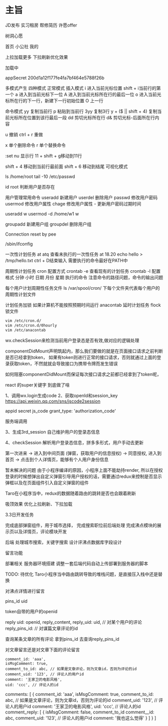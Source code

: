 # 主旨

JD发布
实习租房
帮修简历
许愿offer

树洞心愿

首页
小公社
我的

上拉加载更多
下拉刷新优化效果

加载中

appSecret  200d1a12f177fe4fa7bf464e5788f26b


多模式产生
四种模式
正常模式
插入模式
i 进入当前光标位置
shift + i当前行的第一个
a 进入到当前光标下一位
A 进入到当前光标所在行的最后一位
o 进入当前光标所在行的下一行，新建下一行初始位置
O 上一行

命令模式
yy 复制当前行
p 粘贴到当前行
3yy 复制3行
y + ($ || shift + 4) 复制当前光标所在位置到该行最后一段
dd 剪切光标所在行
d& 剪切光标-后面所在行内容

u 撤销 
ctrl + r 重做

x 单个删除命令
r 单个替换命令

:set nu 显示行
11 + shift + g移动到11行

shift + 4 移动到当前行最前面
shift + 6 移动到结尾
可视化模式


ls /home/root
tail -10  /etc/passwd

id root 判断用户是否存在

用户管理常用命令
useradd 新建用户
userdel 删除用户
passwd 修改用户密码
usermod 修改用户属性
chage 修改用户属性 - 更新用户密码过期时间

useradd w
usermod -d /home/w1 w

groupadd 新建用户组
groupdel 删除用户组


 Connection reset by pee

/sbin/ifconfig

一次性计划任务 at
atq 查看未执行的一次性任务
at 18.20
echo hello > /tmp/hello.txt
ctrl + D结束输入
需要执行的命令最好在PATH中


周期性计划任务 cron
配置方式 crontab -e
查看现有的计划任务
crontab -l
配置格式
分钟 小时 日期 月份 星期 执行的命令
注意命令的路径问题，命令的输出问题

每个用户计划周期性任务文件
ls /var/spool/cron/ 下每个文件夹代表每个用户的周期性计划文件

计划任务加锁
如果计算机不能按照预期时间运行
anacontab 延时计划任务
flock 锁文件

```bash
vim /etc/cron.d/ 
vim /etc/cron.d/0hourly
vim /etc/anacontab

```


wx.checkSession来检测当前用户登录态是否有效,做对应的逻辑处理

componentDidMount声明筑起内，那么我们要做的就是在页面接口请求之前判断是否已经拿到token，
如果有token则进行正常的接口请求，否则就通过上面的登录获取token，不然就就会导致接口为携带令牌而发生错误


如何阻塞componentDidMount而保证每次接口请求之前都已经拿到了token呢，

react 的super关键字 到底做了啥

1、调用wx.login生成code
2、获取openId和session_key
https://api.weixin.qq.com/sns/jscode2session

appid
secret
js_code
grant_type: 'authorization_code'

服务端调用

3、生成3rd_session 自己维护用户的登录态信息

4、checkSession
解析用户登录态信息，拼多多形式，用户手动去更新

第一次进来 
-> 进入到中间页面 (弹窗，获取用户的信息授权) 
-> 同意授权, 进入到首页
-> 点击到个人详情页，能够有个人用户身份信息


暂未解决的问题
由于小程序编译的原因，小程序上面不能劫持render, 所以在授权登录的时候想弹出自定义弹窗引导用户授权的话，需要通过redux来控制是否显示弹框以及在页面组件引入自定义弹窗的组件

Taro在小程序当中，redux的数据随着路由的跳转是否也会跟着刷新

吸顶效果
优化上拉刷新、下拉加载

3.3日开发任务

完成底部弹窗组件，用于城市选择，
完成搜索职位前后端处理
完成沸点模块的展示页以及详情页，评论模块开发

后端
处理城市搜索，关键字搜索
设计评沸点数据库字段设计

留言功能

部署相关
服务器环境搭建
调整一套后端代码自动上传部署到服务器的脚本


TODO: 待优化
Taro小程序当中路由跳转导致的堆栈问题，是直接压入栈中还是替换


对沸点详情进行留言

pins_id
uid


token自带的用户的openid

reply
  uid: openid,
  reply_content,
  reply_uid: uid, // 对某个用户的评论
  reply_pins_id: // 对谋篇文章评论的id

查询某条文章的所有评论
  拿到pins_id 去查询reply_pins_id


对文章留言还是对文章下面的评论留言

    comment_id: 'aaa',
    isMsgComment: true,
    comment_to_id: abc, // 如果是文章评论，则为文章id，否则为评论的id
    comment_uid: '123', // 评论人的用户id
    comment: '王家卫的电影风格',
    uid: 'ccc', // 评论人的id

comments: [
  {
    comment_id: 'aaa',
    isMsgComment: true,
    comment_to_id: abc, // 如果是文章评论，则为文章id，否则为评论的id
    comment_uid: '123', // 评论人的用户id
    comment: '王家卫的电影风格',
    uid: 'ccc', // 评论人的id
    comment_reply: [
      {
        isMsgComment: false,
        comment_to_id
        comment__id: abc,
        comment_uid: '123', // 评论人的用户id
        comment: '我也这么觉得'
      }
    ]
  }
]